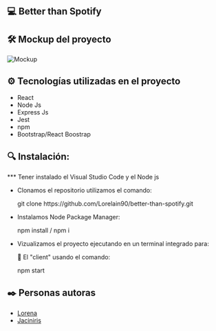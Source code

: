 ## 💻 Better than Spotify

## 🛠️ Mockup del proyecto

![Mockup]()

## ⚙️ Tecnologías utilizadas en el proyecto

<ul>
        <li>React</li>
        <li>Node Js</li>
        <li>Express Js</li>
        <li>Jest</li>
        <li>npm</li>
        <li>Bootstrap/React Boostrap</li>
</ul>

## 🔍 Instalación:

<p>     *** Tener instalado el Visual Studio Code y el Node js</p>
    
<ul>
        <li>Clonamos el repositorio utilizamos el comando:</li>
            <p>git clone https://github.com/Lorelain90/better-than-spotify.git</p>
        <li>Instalamos Node Package Manager: </li>
            <p>npm install / npm i</p>
        <li>Vizualizamos el proyecto ejecutando en un terminal integrado para:</li>
            <p>📂 El "client" usando el comando:</p>
                <p>npm start</p>
</ul>    

## ✒️ Personas autoras

<ul>
        <li><a href="https://github.com/Lorelain90">Lorena</a></li>
        <li><a href="https://github.com/JcUrki">Jaciniris</a></li>
</ul>